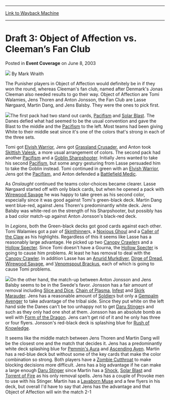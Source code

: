 
---
[Link to Wayback Machine](https://web.archive.org/web/20220706222631/https://magic.wizards.com/en/articles/archive/event-coverage/draft-3-object-affection-vs-cleeman%E2%80%99s-fan-club-2003-06-08)

[_metadata_:author]:- "Mark Wraith"
[_metadata_:description]:- "The Punisher players in Object of Affection would definitely be in if they won the round, whereas Cleeman's fan club, named after Denmark's Jonas Cleeman also needed results to go their way. Object of Affection are Tomi Walamies, Jens Thoren and Anton Jonsson, the Fan Club are Lasse Nørgaard, Martin Dang, and Jens Balsby. They were the ones to pick first.The first pack had two"
[_metadata_:generator]:- "Drupal 7 (http://drupal.org)"
[_metadata_:node]:- "770076"
[_metadata_:publish_date]:- "2003-06-08"
[_metadata_:source]:- "div-main-content"
[_metadata_:title]:- "Draft 3: Object of Affection vs. Cleeman’s Fan Club"
[_metadata_:wayback_capture_timestamp]:- "2022-07-06 22:26:31"
[_metadata_:wayback_raw_url]:- "https://web.archive.org/web/20220706222631id_/https://magic.wizards.com/en/articles/archive/event-coverage/draft-3-object-affection-vs-cleeman%E2%80%99s-fan-club-2003-06-08"
[_metadata_:wayback_url]:- "https://magic.wizards.com/en/articles/archive/event-coverage/draft-3-object-affection-vs-cleeman%E2%80%99s-fan-club-2003-06-08"
---


Draft 3: Object of Affection vs. Cleeman’s Fan Club
===================================================



 Posted in **Event Coverage**
 on June 8, 2003 






![](https://media.magic.wizards.com/styles/auth_small/public/generic-avatar-150_92.png)
By Mark Wraith











The Punisher players in Object of Affection would definitely be in if they won the round, whereas Cleeman's fan club, named after Denmark's Jonas Cleeman also needed results to go their way. Object of Affection are Tomi Walamies, Jens Thoren and Anton Jonsson, the Fan Club are Lasse Nørgaard, Martin Dang, and Jens Balsby. They were the ones to pick first.

![](https://media.magic.wizards.com/image_legacy_migration/sideboard/images/gpams03/a901.jpg)The first pack had two stand out cards, [Pacifism](https://gatherer.wizards.com/Pages/Card/Details.aspx?name=Pacifism) and [Solar Blast](https://gatherer.wizards.com/Pages/Card/Details.aspx?name=Solar+Blast). The Danes defied what had seemed to be the usual convention and gave the Blast to the middle and the [Pacifism](https://gatherer.wizards.com/Pages/Card/Details.aspx?name=Pacifism) to the left. Most teams had been giving White to their middle seat since it's one of the colors that's strong in each of the three sets.

Tomi got [Elvish Warrior](https://gatherer.wizards.com/Pages/Card/Details.aspx?name=Elvish+Warrior), Jens got [Grassland Crusader](https://gatherer.wizards.com/Pages/Card/Details.aspx?name=Grassland+Crusader), and Anton took [Skittish Valesk](https://gatherer.wizards.com/Pages/Card/Details.aspx?name=Skittish+Valesk), a more usual arrangement of colors. The second pack had another [Pacifism](https://gatherer.wizards.com/Pages/Card/Details.aspx?name=Pacifism) and a [Goblin Sharpshooter](https://gatherer.wizards.com/Pages/Card/Details.aspx?name=Goblin+Sharpshooter). Initially Jens wanted to take his second [Pacifism](https://gatherer.wizards.com/Pages/Card/Details.aspx?name=Pacifism), but some angry gesturing from Lasse persuaded him to take the Goblin instead. Tomi continued in green with an [Elvish Warrior](https://gatherer.wizards.com/Pages/Card/Details.aspx?name=Elvish+Warrior), Jens got the [Pacifism](https://gatherer.wizards.com/Pages/Card/Details.aspx?name=Pacifism), and Anton defended a [Battlefield Medic](https://gatherer.wizards.com/Pages/Card/Details.aspx?name=Battlefield+Medic).

As *Onslaught* continued the teams color-choices became clearer. Lasse Nørgaard started off with only black cards, but when he opened a pack with [Wirewood Savage](https://gatherer.wizards.com/Pages/Card/Details.aspx?name=Wirewood+Savage) he was happy to take green as his second color, especially since it was good against Tomi's green-black deck. Martin Dang went blue-red, against Jens Thoren's predominantly white deck. Jens Balsby was white-red on the strength of his Sharpshooter, but possibly has a bad color match-up against Anton Jonsson's black-red deck.

In *Legions*, both the Green-black decks got good cards against each other. Tomi Walamies got a pair of [Skinthinner](https://gatherer.wizards.com/Pages/Card/Details.aspx?name=Skinthinner)s, a [Noxious Ghoul](https://gatherer.wizards.com/Pages/Card/Details.aspx?name=Noxious+Ghoul) and a [Caller of the Claw](https://gatherer.wizards.com/Pages/Card/Details.aspx?name=Caller+of+the+Claw) as his highlights. Regardless of this it seems like Lasse has a reasonably large advantage. He picked up two [Canopy Crawler](https://gatherer.wizards.com/Pages/Card/Details.aspx?name=Canopy+Crawler)s and a [Hollow Specter](https://gatherer.wizards.com/Pages/Card/Details.aspx?name=Hollow+Specter). Since Tomi doesn't have a Gourna, the [Hollow Specter](https://gatherer.wizards.com/Pages/Card/Details.aspx?name=Hollow+Specter) is going to cause him problems. At least he has removal to deal with the [Canopy Crawler](https://gatherer.wizards.com/Pages/Card/Details.aspx?name=Canopy+Crawler). In addition Lasse has an [Anurid Murkdiver](https://gatherer.wizards.com/Pages/Card/Details.aspx?name=Anurid+Murkdiver), [Dirge of Dread](https://gatherer.wizards.com/Pages/Card/Details.aspx?name=Dirge+of+Dread), [Wirewood Savage](https://gatherer.wizards.com/Pages/Card/Details.aspx?name=Wirewood+Savage), and [Venomspout Brackus](https://gatherer.wizards.com/Pages/Card/Details.aspx?name=Venomspout+Brackus), each of which is going to cause Tomi problems.

![](https://media.magic.wizards.com/image_legacy_migration/sideboard/images/gpams03/a900.jpg)On the other hand, the match-up between Anton Jonsson and Jens Balsby seems to be in the Swede's favor. Jonsson has a fair amount of removal including [Slice and Dice](https://gatherer.wizards.com/Pages/Card/Details.aspx?name=Slice+and+Dice), [Chain of Plasma](https://gatherer.wizards.com/Pages/Card/Details.aspx?name=Chain+of+Plasma), [Infest](https://gatherer.wizards.com/Pages/Card/Details.aspx?name=Infest) and [Skirk Marauder](https://gatherer.wizards.com/Pages/Card/Details.aspx?name=Skirk+Marauder). Jens has a reasonable amount of [Soldier](https://gatherer.wizards.com/Pages/Card/Details.aspx?name=Soldier)s but only a [Gempalm Avenger](https://gatherer.wizards.com/Pages/Card/Details.aspx?name=Gempalm+Avenger) to take advantage of the tribal side. Since they put white on the left hand side the Danes can't be too unhappy not to get [Daru Stinger](https://gatherer.wizards.com/Pages/Card/Details.aspx?name=Daru+Stinger)s and such as they only had one shot at them. Jonsson has an absolute bomb as well with [Form of the Dragon](https://gatherer.wizards.com/Pages/Card/Details.aspx?name=Form+of+the+Dragon). Jens can't get rid of it and he only has three or four flyers. Jonsson's red-black deck is splashing blue for [Rush of Knowledge](https://gatherer.wizards.com/Pages/Card/Details.aspx?name=Rush+of+Knowledge).

It seems like the middle match between Jens Thoren and Martin Dang will be the closest one and the match that decides it. Jens has a predominantly white deck splashing blue for [Pemmin's Aura](https://gatherer.wizards.com/Pages/Card/Details.aspx?name=Pemmin%27s+Aura) and [Ascending Aven](https://gatherer.wizards.com/Pages/Card/Details.aspx?name=Ascending+Aven). Martin has a red-blue deck but without some of the key cards that make the color combination so strong. Both players have a [Zombie Cutthroat](https://gatherer.wizards.com/Pages/Card/Details.aspx?name=Zombie+Cutthroat) to make blocking decisions more difficult. Jens has a big advantage if he can make a large enough [Daru Stinger](https://gatherer.wizards.com/Pages/Card/Details.aspx?name=Daru+Stinger) since Martin has a [Shock](https://gatherer.wizards.com/Pages/Card/Details.aspx?name=Shock), [Solar Blast](https://gatherer.wizards.com/Pages/Card/Details.aspx?name=Solar+Blast) and [Torrent of Fire](https://gatherer.wizards.com/Pages/Card/Details.aspx?name=Torrent+of+Fire) as his only removal spells. Jens has a couple of Provoke men to use with his Stinger. Martin has a [Lavaborn Muse](https://gatherer.wizards.com/Pages/Card/Details.aspx?name=Lavaborn+Muse) and a few flyers in his deck, but overall I'd have to say that Jens has the advantage and that Object of Affection will win the match 2-1







